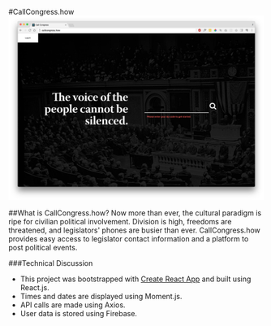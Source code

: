 #CallCongress.how
![Call Congress](https://raw.githubusercontent.com/jlr7245/callcongress/master/meta/sreenshot.jpg "callcongress.how")

##What is CallCongress.how?
Now more than ever, the cultural paradigm is ripe for civilian political involvement. Division is high, freedoms are threatened, and legislators' phones are busier than ever. CallCongress.how provides easy access to legislator contact information and a platform to post political events.

###Technical Discussion
- This project was bootstrapped with [Create React App](https://github.com/facebookincubator/create-react-app) and built using React.js.
- Times and dates are displayed using Moment.js.
- API calls are made using Axios.
- User data is stored using Firebase.
